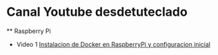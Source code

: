 # Canal Youtube desdetuteclado


** Raspberry Pi


* Video 1 [Instalacion de Docker en RaspberryPi y configuracion inicial](https://github.com/jssgt/desdetuteclado/tree/main/docker/01%20Instalaci%C3%B3n%20de%20Docker)
